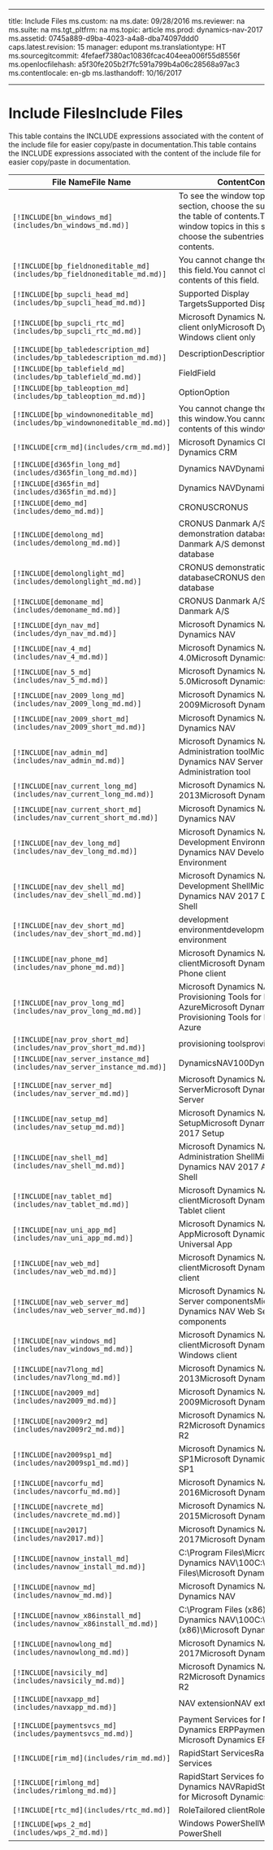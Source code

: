 
---
title: Include Files
ms.custom: na
ms.date: 09/28/2016
ms.reviewer: na
ms.suite: na
ms.tgt_pltfrm: na
ms.topic: article
ms.prod: dynamics-nav-2017
ms.assetid: 0745a889-d9ba-4023-a4a8-dba74097ddd0
caps.latest.revision: 15
manager: edupont
ms.translationtype: HT
ms.sourcegitcommit: 4fefaef7380ac10836fcac404eea006f55d8556f
ms.openlocfilehash: a5f30fe205b2f7fc591a799b4a06c28568a97ac3
ms.contentlocale: en-gb
ms.lasthandoff: 10/16/2017

---

# <a name="include-files"></a><span data-ttu-id="ca176-102">Include Files</span><span class="sxs-lookup"><span data-stu-id="ca176-102">Include Files</span></span>

<span data-ttu-id="ca176-103">This table contains the INCLUDE expressions associated with the content of the include file for easier copy/paste in documentation.</span><span class="sxs-lookup"><span data-stu-id="ca176-103">This table contains the INCLUDE expressions associated with the content of the include file for easier copy/paste in documentation.</span></span>

|<span data-ttu-id="ca176-104">File Name</span><span class="sxs-lookup"><span data-stu-id="ca176-104">File Name</span></span>   |<span data-ttu-id="ca176-105">Content</span><span class="sxs-lookup"><span data-stu-id="ca176-105">Content</span></span>  |
|------------|---------|
|`[!INCLUDE[bn_windows_md](includes/bn_windows_md.md)]`|<span data-ttu-id="ca176-106">To see the window topics in this section, choose the subentries in the table of contents.</span><span class="sxs-lookup"><span data-stu-id="ca176-106">To see the window topics in this section, choose the subentries in the table of contents.</span></span>|
|`[!INCLUDE[bp_fieldnoneditable_md](includes/bp_fieldnoneditable_md.md)]`|<span data-ttu-id="ca176-107">You cannot change the contents of this field.</span><span class="sxs-lookup"><span data-stu-id="ca176-107">You cannot change the contents of this field.</span></span>|
|`[!INCLUDE[bp_supcli_head_md](includes/bp_supcli_head_md.md)]`|<span data-ttu-id="ca176-108">Supported Display Targets</span><span class="sxs-lookup"><span data-stu-id="ca176-108">Supported Display Targets</span></span>|
|`[!INCLUDE[bp_supcli_rtc_md](includes/bp_supcli_rtc_md.md)]`|<span data-ttu-id="ca176-109">Microsoft Dynamics NAV Windows client only</span><span class="sxs-lookup"><span data-stu-id="ca176-109">Microsoft Dynamics NAV Windows client only</span></span>|
|`[!INCLUDE[bp_tabledescription_md](includes/bp_tabledescription_md.md)]`|<span data-ttu-id="ca176-110">Description</span><span class="sxs-lookup"><span data-stu-id="ca176-110">Description</span></span>| 
|`[!INCLUDE[bp_tablefield_md](includes/bp_tablefield_md.md)]`|<span data-ttu-id="ca176-111">Field</span><span class="sxs-lookup"><span data-stu-id="ca176-111">Field</span></span>|
|`[!INCLUDE[bp_tableoption_md](includes/bp_tableoption_md.md)]`|<span data-ttu-id="ca176-112">Option</span><span class="sxs-lookup"><span data-stu-id="ca176-112">Option</span></span>|
|`[!INCLUDE[bp_windownoneditable_md](includes/bp_windownoneditable_md.md)]`|<span data-ttu-id="ca176-113">You cannot change the contents of this window.</span><span class="sxs-lookup"><span data-stu-id="ca176-113">You cannot change the contents of this window.</span></span>|
|`[!INCLUDE[crm_md](includes/crm_md.md)]`|<span data-ttu-id="ca176-114">Microsoft Dynamics CRM</span><span class="sxs-lookup"><span data-stu-id="ca176-114">Microsoft Dynamics CRM</span></span>|
|`[!INCLUDE[d365fin_long_md](includes/d365fin_long_md.md)]`|<span data-ttu-id="ca176-115">Dynamics NAV</span><span class="sxs-lookup"><span data-stu-id="ca176-115">Dynamics NAV</span></span>|
|`[!INCLUDE[d365fin_md](includes/d365fin_md.md)]`|<span data-ttu-id="ca176-116">Dynamics NAV</span><span class="sxs-lookup"><span data-stu-id="ca176-116">Dynamics NAV</span></span>|
|`[!INCLUDE[demo_md](includes/demo_md.md)]`|<span data-ttu-id="ca176-117">CRONUS</span><span class="sxs-lookup"><span data-stu-id="ca176-117">CRONUS</span></span>|
|`[!INCLUDE[demolong_md](includes/demolong_md.md)]`|<span data-ttu-id="ca176-118">CRONUS Danmark A/S demonstration database</span><span class="sxs-lookup"><span data-stu-id="ca176-118">CRONUS Danmark A/S demonstration database</span></span>|
|`[!INCLUDE[demolonglight_md](includes/demolonglight_md.md)]`|<span data-ttu-id="ca176-119">CRONUS demonstration database</span><span class="sxs-lookup"><span data-stu-id="ca176-119">CRONUS demonstration database</span></span>|
|`[!INCLUDE[demoname_md](includes/demoname_md.md)]`|<span data-ttu-id="ca176-120">CRONUS Danmark A/S</span><span class="sxs-lookup"><span data-stu-id="ca176-120">CRONUS Danmark A/S</span></span>|
|`[!INCLUDE[dyn_nav_md](includes/dyn_nav_md.md)]`|<span data-ttu-id="ca176-121">Microsoft Dynamics NAV</span><span class="sxs-lookup"><span data-stu-id="ca176-121">Microsoft Dynamics NAV</span></span>|
|`[!INCLUDE[nav_4_md](includes/nav_4_md.md)]`|<span data-ttu-id="ca176-122">Microsoft Dynamics NAV 4.0</span><span class="sxs-lookup"><span data-stu-id="ca176-122">Microsoft Dynamics NAV 4.0</span></span>|
|`[!INCLUDE[nav_5_md](includes/nav_5_md.md)]`|<span data-ttu-id="ca176-123">Microsoft Dynamics NAV 5.0</span><span class="sxs-lookup"><span data-stu-id="ca176-123">Microsoft Dynamics NAV 5.0</span></span>|
|`[!INCLUDE[nav_2009_long_md](includes/nav_2009_long_md.md)]`|<span data-ttu-id="ca176-124">Microsoft Dynamics NAV 2009</span><span class="sxs-lookup"><span data-stu-id="ca176-124">Microsoft Dynamics NAV 2009</span></span>|
|`[!INCLUDE[nav_2009_short_md](includes/nav_2009_short_md.md)]`|<span data-ttu-id="ca176-125">Microsoft Dynamics NAV</span><span class="sxs-lookup"><span data-stu-id="ca176-125">Microsoft Dynamics NAV</span></span>|
|`[!INCLUDE[nav_admin_md](includes/nav_admin_md.md)]`|<span data-ttu-id="ca176-126">Microsoft Dynamics NAV Server Administration tool</span><span class="sxs-lookup"><span data-stu-id="ca176-126">Microsoft Dynamics NAV Server Administration tool</span></span>|
|`[!INCLUDE[nav_current_long_md](includes/nav_current_long_md.md)]`|<span data-ttu-id="ca176-127">Microsoft Dynamics NAV 2013</span><span class="sxs-lookup"><span data-stu-id="ca176-127">Microsoft Dynamics NAV 2013</span></span>|
|`[!INCLUDE[nav_current_short_md](includes/nav_current_short_md.md)]`|<span data-ttu-id="ca176-128">Microsoft Dynamics NAV</span><span class="sxs-lookup"><span data-stu-id="ca176-128">Microsoft Dynamics NAV</span></span>|
|`[!INCLUDE[nav_dev_long_md](includes/nav_dev_long_md.md)]`|<span data-ttu-id="ca176-129">Microsoft Dynamics NAV Development Environment</span><span class="sxs-lookup"><span data-stu-id="ca176-129">Microsoft Dynamics NAV Development Environment</span></span>|
|`[!INCLUDE[nav_dev_shell_md](includes/nav_dev_shell_md.md)]`|<span data-ttu-id="ca176-130">Microsoft Dynamics NAV 2017 Development Shell</span><span class="sxs-lookup"><span data-stu-id="ca176-130">Microsoft Dynamics NAV 2017 Development Shell</span></span>|
|`[!INCLUDE[nav_dev_short_md](includes/nav_dev_short_md.md)]`|<span data-ttu-id="ca176-131">development environment</span><span class="sxs-lookup"><span data-stu-id="ca176-131">development environment</span></span>|
|`[!INCLUDE[nav_phone_md](includes/nav_phone_md.md)]`|<span data-ttu-id="ca176-132">Microsoft Dynamics NAV Phone client</span><span class="sxs-lookup"><span data-stu-id="ca176-132">Microsoft Dynamics NAV Phone client</span></span>|
|`[!INCLUDE[nav_prov_long_md](includes/nav_prov_long_md.md)]`|<span data-ttu-id="ca176-133">Microsoft Dynamics NAV Provisioning Tools for Microsoft Azure</span><span class="sxs-lookup"><span data-stu-id="ca176-133">Microsoft Dynamics NAV Provisioning Tools for Microsoft Azure</span></span>|
|`[!INCLUDE[nav_prov_short_md](includes/nav_prov_short_md.md)]`|<span data-ttu-id="ca176-134">provisioning tools</span><span class="sxs-lookup"><span data-stu-id="ca176-134">provisioning tools</span></span>|
|`[!INCLUDE[nav_server_instance_md](includes/nav_server_instance_md.md)]`|<span data-ttu-id="ca176-135">DynamicsNAV100</span><span class="sxs-lookup"><span data-stu-id="ca176-135">DynamicsNAV100</span></span>|
|`[!INCLUDE[nav_server_md](includes/nav_server_md.md)]`|<span data-ttu-id="ca176-136">Microsoft Dynamics NAV Server</span><span class="sxs-lookup"><span data-stu-id="ca176-136">Microsoft Dynamics NAV Server</span></span>|
|`[!INCLUDE[nav_setup_md](includes/nav_setup_md.md)]`|<span data-ttu-id="ca176-137">Microsoft Dynamics NAV 2017 Setup</span><span class="sxs-lookup"><span data-stu-id="ca176-137">Microsoft Dynamics NAV 2017 Setup</span></span>|
|`[!INCLUDE[nav_shell_md](includes/nav_shell_md.md)]`|<span data-ttu-id="ca176-138">Microsoft Dynamics NAV 2017 Administration Shell</span><span class="sxs-lookup"><span data-stu-id="ca176-138">Microsoft Dynamics NAV 2017 Administration Shell</span></span>|
|`[!INCLUDE[nav_tablet_md](includes/nav_tablet_md.md)]`|<span data-ttu-id="ca176-139">Microsoft Dynamics NAV Tablet client</span><span class="sxs-lookup"><span data-stu-id="ca176-139">Microsoft Dynamics NAV Tablet client</span></span>|
|`[!INCLUDE[nav_uni_app_md](includes/nav_uni_app_md.md)]`|<span data-ttu-id="ca176-140">Microsoft Dynamics NAV Universal App</span><span class="sxs-lookup"><span data-stu-id="ca176-140">Microsoft Dynamics NAV Universal App</span></span>|
|`[!INCLUDE[nav_web_md](includes/nav_web_md.md)]`|<span data-ttu-id="ca176-141">Microsoft Dynamics NAV Web client</span><span class="sxs-lookup"><span data-stu-id="ca176-141">Microsoft Dynamics NAV Web client</span></span>|
|`[!INCLUDE[nav_web_server_md](includes/nav_web_server_md.md)]`|<span data-ttu-id="ca176-142">Microsoft Dynamics NAV Web Server components</span><span class="sxs-lookup"><span data-stu-id="ca176-142">Microsoft Dynamics NAV Web Server components</span></span>|
|`[!INCLUDE[nav_windows_md](includes/nav_windows_md.md)]`|<span data-ttu-id="ca176-143">Microsoft Dynamics NAV Windows client</span><span class="sxs-lookup"><span data-stu-id="ca176-143">Microsoft Dynamics NAV Windows client</span></span>|
|`[!INCLUDE[nav7long_md](includes/nav7long_md.md)]`|<span data-ttu-id="ca176-144">Microsoft Dynamics NAV 2013</span><span class="sxs-lookup"><span data-stu-id="ca176-144">Microsoft Dynamics NAV 2013</span></span>|
|`[!INCLUDE[nav2009_md](includes/nav2009_md.md)]`|<span data-ttu-id="ca176-145">Microsoft Dynamics NAV 2009</span><span class="sxs-lookup"><span data-stu-id="ca176-145">Microsoft Dynamics NAV 2009</span></span>|
|`[!INCLUDE[nav2009r2_md](includes/nav2009r2_md.md)]`|<span data-ttu-id="ca176-146">Microsoft Dynamics NAV 2009 R2</span><span class="sxs-lookup"><span data-stu-id="ca176-146">Microsoft Dynamics NAV 2009 R2</span></span>|
|`[!INCLUDE[nav2009sp1_md](includes/nav2009sp1_md.md)]`|<span data-ttu-id="ca176-147">Microsoft Dynamics NAV 2009 SP1</span><span class="sxs-lookup"><span data-stu-id="ca176-147">Microsoft Dynamics NAV 2009 SP1</span></span>|
|`[!INCLUDE[navcorfu_md](includes/navcorfu_md.md)]`|<span data-ttu-id="ca176-148">Microsoft Dynamics NAV 2016</span><span class="sxs-lookup"><span data-stu-id="ca176-148">Microsoft Dynamics NAV 2016</span></span>|
|`[!INCLUDE[navcrete_md](includes/navcrete_md.md)]`|<span data-ttu-id="ca176-149">Microsoft Dynamics NAV 2015</span><span class="sxs-lookup"><span data-stu-id="ca176-149">Microsoft Dynamics NAV 2015</span></span>|
|`[!INCLUDE[nav2017](includes/nav2017.md)]`|<span data-ttu-id="ca176-150">Microsoft Dynamics NAV 2017</span><span class="sxs-lookup"><span data-stu-id="ca176-150">Microsoft Dynamics NAV 2017</span></span>|
|`[!INCLUDE[navnow_install_md](includes/navnow_install_md.md)]`|<span data-ttu-id="ca176-151">C:\\Program Files\\Microsoft Dynamics NAV\\100</span><span class="sxs-lookup"><span data-stu-id="ca176-151">C:\\Program Files\\Microsoft Dynamics NAV\\100</span></span>|
|`[!INCLUDE[navnow_md](includes/navnow_md.md)]`|<span data-ttu-id="ca176-152">Microsoft Dynamics NAV</span><span class="sxs-lookup"><span data-stu-id="ca176-152">Microsoft Dynamics NAV</span></span>|
|`[!INCLUDE[navnow_x86install_md](includes/navnow_x86install_md.md)]`|<span data-ttu-id="ca176-153">C:\\Program Files \(x86\)\\Microsoft Dynamics NAV\\100</span><span class="sxs-lookup"><span data-stu-id="ca176-153">C:\\Program Files \(x86\)\\Microsoft Dynamics NAV\\100</span></span>|
|`[!INCLUDE[navnowlong_md](includes/navnowlong_md.md)]`|<span data-ttu-id="ca176-154">Microsoft Dynamics NAV 2017</span><span class="sxs-lookup"><span data-stu-id="ca176-154">Microsoft Dynamics NAV 2017</span></span>|
|`[!INCLUDE[navsicily_md](includes/navsicily_md.md)]`|<span data-ttu-id="ca176-155">Microsoft Dynamics NAV 2013 R2</span><span class="sxs-lookup"><span data-stu-id="ca176-155">Microsoft Dynamics NAV 2013 R2</span></span>|
|`[!INCLUDE[navxapp_md](includes/navxapp_md.md)]`|<span data-ttu-id="ca176-156">NAV extension</span><span class="sxs-lookup"><span data-stu-id="ca176-156">NAV extension</span></span>|
|`[!INCLUDE[paymentsvcs_md](includes/paymentsvcs_md.md)]`|<span data-ttu-id="ca176-157">Payment Services for Microsoft Dynamics ERP</span><span class="sxs-lookup"><span data-stu-id="ca176-157">Payment Services for Microsoft Dynamics ERP</span></span>|
|`[!INCLUDE[rim_md](includes/rim_md.md)]`|<span data-ttu-id="ca176-158">RapidStart Services</span><span class="sxs-lookup"><span data-stu-id="ca176-158">RapidStart Services</span></span>|
|`[!INCLUDE[rimlong_md](includes/rimlong_md.md)]`|<span data-ttu-id="ca176-159">RapidStart Services for Microsoft Dynamics NAV</span><span class="sxs-lookup"><span data-stu-id="ca176-159">RapidStart Services for Microsoft Dynamics NAV</span></span>|
|`[!INCLUDE[rtc_md](includes/rtc_md.md)]`|<span data-ttu-id="ca176-160">RoleTailored client</span><span class="sxs-lookup"><span data-stu-id="ca176-160">RoleTailored client</span></span>|
|`[!INCLUDE[wps_2_md](includes/wps_2_md.md)]`|<span data-ttu-id="ca176-161">Windows PowerShell</span><span class="sxs-lookup"><span data-stu-id="ca176-161">Windows PowerShell</span></span>|

